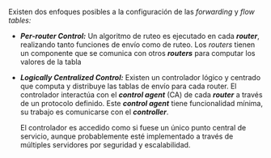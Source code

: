 Existen dos enfoques posibles a la configuración de las *forwarding* y *flow tables:*

- ***Per-router Control:*** Un algoritmo de ruteo es ejecutado en cada ***router***, realizando tanto funciones de envío como de ruteo. Los *routers* tienen un componente que se comunica con otros ***routers*** para computar los valores de la tabla
- ***Logically Centralized Control:*** Existen un controlador lógico y centrado que computa y distribuye las tablas de envío para cada router. El controlador interactúa con el ***control agent*** (CA) de cada ***router*** a través de un protocolo definido. Este ***control agent*** tiene funcionalidad mínima, su trabajo es comunicarse con el ***controller***.
    
    El controlador es accedido como si fuese un único punto central de servicio, aunque probablemente esté implementado a través de múltiples servidores por seguridad y escalabilidad.